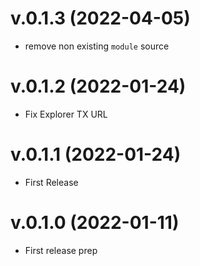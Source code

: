 # v.0.1.3 (2022-04-05)

- remove non existing `module` source

# v.0.1.2 (2022-01-24)

- Fix Explorer TX URL

# v.0.1.1 (2022-01-24)

- First Release

# v.0.1.0 (2022-01-11)

- First release prep
